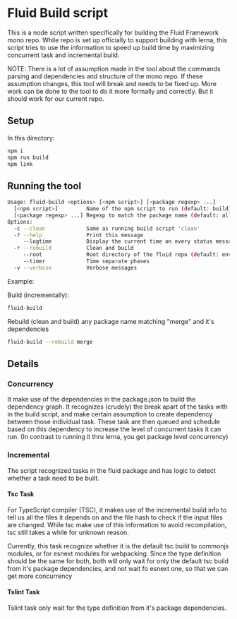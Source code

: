 # Fluid Build script

This is a node script written specifically for building the Fluid Framework mono repo. While repo is set up officially to support building with lerna, this script tries to use the information to speed up build time by maximizing concurrent task and incremental build.

NOTE: There is a lot of assumption made in the tool about the commands parsing and dependencies and structure of the mono repo.  If these assumption changes, this tool will break and needs to be fixed up.  More work can be done to the tool to do it more formally and correctly.  But it should work for our current repo.

## Setup

In this directory:

```sh
npm i
npm run build
npm link
```

## Running the tool

```sh
Usage: fluid-build <options> [<npm script>] [<package regexp> ...]
  [<npm script>]         Name of the npm script to run (default: build)
  [<package regexp> ...] Regexp to match the package name (default: all packages)
Options:
  -c --clean             Same as running build script 'clean'
  -? --help              Print this message
     --logtime           Display the current time on every status message for logging
  -r --rebuild           Clean and build
     --root              Root directory of the fluid repo (default: env _FLUID_ROOT_)
     --timer             Time separate phases
  -v --verbose           Verbose messages
```

Example:

Build (incrementally):

```sh
fluid-build
```

Rebuild (clean and build) any package name matching "merge" and it's dependencies

```sh
fluid-build --rebuild merge
```

## Details

### Concurrency

It make use of the dependencies in the package.json to build the dependency graph.  It recognizes (crudely) the break apart of the tasks with in the build script, and make certain assumption to create dependency between those individual task. These task are then queued and schedule based on this dependency to increase the level of concurrent tasks it can run.  (In contrast to running it thru lerna, you get package level concurrency)

### Incremental

The script recognized tasks in the fluid package and has logic to detect whether a task need to be built.

#### Tsc Task

For TypeScript compiler (TSC), it makes use of the incremental build info to tell us all the files it depends on and the file hash to check if the input files are changed.
While tsc make use of this information to avoid recompilation, tsc still takes a while for unknown reason.

Currently, this task recognize whether it is the default tsc build to commonjs modules, or for esnext modules for webpacking.  Since the type definition should be the same for both, both will only wait for only the default tsc build from it's package dependencies, and not wait fo esnext one, so that we can get more concurrency

#### Tslint Task

Tslint task only wait for the type definition from it's package dependencies.
